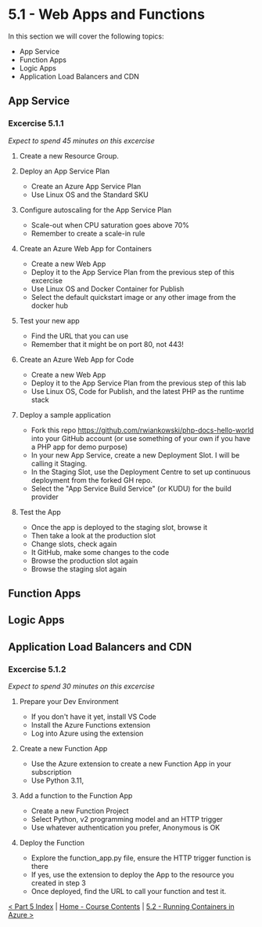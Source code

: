 # 5.1 - Web Apps and Functions

In this section we will cover the following topics:
- App Service
- Function Apps
- Logic Apps
- Application Load Balancers and CDN

## App Service

### Excercise 5.1.1

*Expect to spend 45 minutes on this excercise*

1. Create a new Resource Group.

2. Deploy an App Service Plan
    - Create an Azure App Service Plan
    - Use Linux OS and the Standard SKU

3. Configure autoscaling for the App Service Plan
    - Scale-out when CPU saturation goes above 70%
    - Remember to create a scale-in rule

4. Create an Azure Web App for Containers
    - Create a new Web App
    - Deploy it to the App Service Plan from the previous step of this excercise
    - Use Linux OS and Docker Container for Publish
    - Select the default quickstart image or any other image from the docker hub

5. Test your new app
    - Find the URL that you can use
    - Remember that it might be on port 80, not 443!

6. Create an Azure Web App for Code
    - Create a new Web App
    - Deploy it to the App Service Plan from the previous step of this lab
    - Use Linux OS, Code for Publish, and the latest PHP as the runtime stack

7. Deploy a sample application
    - Fork this repo https://github.com/rwiankowski/php-docs-hello-world into your GitHub account (or use something of your own if you have a PHP app for demo purpose)
    - In your new App Service, create a new Deployment Slot. I will be calling it Staging.
    - In the Staging Slot, use the Deployment Centre to set up continuous deployment from the forked GH repo.
    - Select the "App Service Build Service" (or KUDU) for the build provider

8. Test the App
    - Once the app is deployed to the staging slot, browse it
    - Then take a look at the production slot
    - Change slots, check again
    - It GitHub, make some changes to the code
    - Browse the production slot again
    - Browse the staging slot again

## Function Apps

## Logic Apps

## Application Load Balancers and CDN

### Excercise 5.1.2

*Expect to spend 30 minutes on this excercise*

1. Prepare your Dev Environment
    - If you don't have it yet, install VS Code
    - Install the Azure Functions extension
    - Log into Azure using the extension

2. Create a new Function App
    - Use the Azure extension to create a new Function App in your subscription
    - Use Python 3.11,

3. Add a function to the Function App
    - Create a new Function Project
    - Select Python, v2 programming model and an HTTP trigger
    - Use whatever authentication you prefer, Anonymous is OK

4. Deploy the Function
    - Explore the function_app.py file, ensure the HTTP trigger function is there
    - If yes, use the extension to deploy the App to the resource you created in step 3
    - Once deployed, find the URL to call your function and test it.

[< Part 5 Index](./partFiveIndex.md) | [Home - Course Contents](../Contents.md) |  [5.2 - Running Containers in Azure >](./webAppsFunctions.md)
